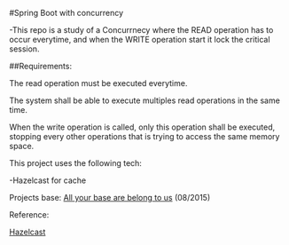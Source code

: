 #Spring Boot with concurrency

-This repo is a study of a Concurrnecy where the READ  operation has to occur everytime, and when the WRITE operation start it lock the critical session.

##Requirements:

The read operation must be executed everytime.

The system shall be able to execute multiples read operations in the same time.

When the write operation is called, only this operation shall be executed, stopping every other operations that is trying to access the same memory space.

This project uses the following tech:

-Hazelcast for cache

Projects base:
[All your base are belong to us]( http://ilkinbalkanay.blogspot.com.br/2008/01/readwritelock-example-in-java.html ) (08/2015)

Reference:

[Hazelcast]( http://hazelcast.org/getting-started/ )
